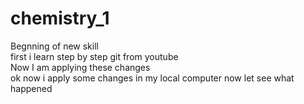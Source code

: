 # chemistry_1
Begnning of new skill
<br>
first i learn step by step git from youtube 
<br>
Now I am applying these changes 
<br>
ok now i apply some changes in my local computer now let see what happened
